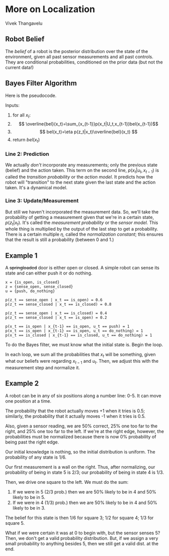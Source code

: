 # More on Localization

Vivek Thangavelu

## Robot Belief

The *belief* of a robot is the posterior distribution over the state of the environment, given all past sensor measurements and all past controls. They are conditional probabilities, conditioned on the prior data (but not the current data!)

## Bayes Filter Algorithm

Here is the pseudocode.

Inputs:

1. for all $x_t$:
2. $$ \overline{bel}(x_t)=\sum_{x_{t-1}}p(x_t|U_t,x_{t-1})bel(x_{t-1})$$
3. $$ bel(x_t)=\eta p(z_t|x_t)\overline{bel}(x_t) $$
4. return $bel(x_t)$

### Line 2: Prediction

We actually *don't* incorporate any measurements; only the previous state (belief) and the action taken. This term on the second line, $p(x_t|u_t,x_{t-1})$ is called the *transition probability* or the *action model*. It predicts how the robot will "transition" to the next state given the last state and the action taken. It's a dynamical model. 

### Line 3: Update/Measurement

But still we haven't incorporated the measurement data. So, we'll take the probability of getting a measurement given that we're in a certain state, $p(z_t|x_t)$. It's called the *measurement probability* or the *sensor model.* This whole thing is multiplied by the output of the last step to get a probability. There is a certain multiple $\eta$, called the *normalization constant*; this ensures that the result is still a probability (between 0 and 1.)

## Example 1

A ~~springloaded~~ door is either open or closed. A simple robot can sense its state and can either push it or do nothing.

	x = {is_open, is_closed}
	z = {sense_open, sense_closed}
	u = {push, do_nothing}

	p(z_t == sense_open | x_t == is_open) = 0.6
	p(z_t == sense_closed | x_t == is_closed) = 0.8

	p(z_t == sense_open | x_t == is_closed) = 0.4
	p(z_t == sense_closed | x_t == is_open) = 0.2

	p(x_t == is_open | x_{t-1} == is_open, u_t == push) = 1
	p(x_t == is_open | x_{t-1} == is_open, u_t == do_nothing) = 1
	p(x_t == is_closed | x_{t-1} == is_closed, u_t == do_nothing) = 1

To do the Bayes filter, we must know what the initial state is. Begin the loop.

In each loop, we sum all the probabilities that $x_{t}$ will be something, given what our beliefs were regarding $x_{t-1}$ and $u_t$. Then, we adjust this with the measurement step and normalize it.

## Example 2

A robot can be in any of six positions along a number line: 0-5. It can move one position at a time.

The probability that the robot actually moves +1 when it tries is 0.5; similarly, the probability that it actually moves -1 when it tries is 0.5.

Also, given a sensor reading, we are 50% correct, 25% one too far to the right, and 25% one too far to the left. If we're at the right edge, however, the probabilities must be normalized because there is now 0% probability of being past the right edge.

Our initial knowledge is nothing, so the initial distribution is uniform. The probability of any state is 1/6.

Our first measurement is a wall on the right. Thus, after normalizing, our probability of being in state 5 is 2/3; our probability of being in state 4 is 1/3.

Then, we drive one square to the left. We must do the sum:

1. If we were in 5 (2/3 prob.) then we are 50% likely to be in 4 and 50% likely to be in 5.
2. If we were in 4 (1/3) prob.) then we are 50% likely to be in 4 and 50% likely to be in 3.

The belief for this state is then 1/6 for square 3; 1/2 for square 4; 1/3 for square 5.

What if we were certain it was at 0 to begin with, but the sensor senses 5? Then, we don't get a valid probability distribution. But, if we assign a very small probability to anything besides 5, then we still get a valid dist. at the end.